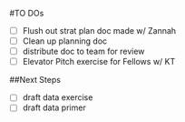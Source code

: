 #TO DOs
- [ ] Flush out strat plan doc made w/ Zannah
- [ ] Clean up planning doc
- [ ] distribute doc to team for review
- [ ] Elevator Pitch exercise for Fellows w/ KT

##Next Steps

- [ ] draft data exercise
- [ ] draft data primer
